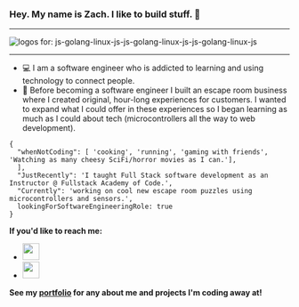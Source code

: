 ### Hey. My name is Zach. I like to build stuff. 👋

--- 
 
![logos for: js-golang-linux-js-js-golang-linux-js-js-golang-linux-js](https://stackimages.xyz/js-golang-linux-js-js-golang-linux-js-js-golang-linux-js)


---

* :computer: I am a software engineer who is addicted to learning and using technology to connect people.
* :space_invader: Before becoming a software engineer I built an escape room business where I created original, hour-long experiences for customers. I wanted to expand what I could offer in these experiences so I began learning as much as I could about tech (microcontrollers all the way to web development).

```
{
  "whenNotCoding": [ 'cooking', 'running', 'gaming with friends', 'Watching as many cheesy SciFi/horror movies as I can.'], 
  ],
  "JustRecently": 'I taught Full Stack software development as an Instructor @ Fullstack Academy of Code.',
  "Currently": 'working on cool new escape room puzzles using microcontrollers and sensors.',
  lookingForSoftwareEngineeringRole: true
}
```

**If you'd like to reach me:**
* <a href="mailto:zacharyadcoding@gmail.com" target="_blank"><img style="height:30px;" src="https://img.icons8.com/external-kmg-design-basic-outline-kmg-design/32/000000/external-email-business-management-kmg-design-basic-outline-kmg-design.png"/></a>
* <a href="https://www.linkedin.com/in/droge/" target="_blank"><img style="height:30px;" src="https://img.icons8.com/ios-filled/50/000000/linkedin.png"/></a>


**See my [portfolio](https://zacharyad.github.io/) for any about me and projects I'm coding away at!**

